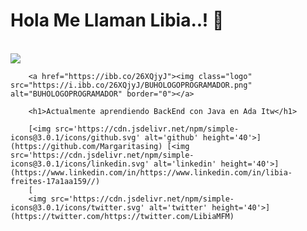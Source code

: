 <!DOCTYPE html>
<html>

<head>
    <h1>Hola Me Llaman Libia..! 👋</h1> <br>
    <img src="https://media.giphy.com/media/YRzF6S3Ei0ys195ZSW/giphy.gif"> <br>
    <meta charset="utf-8">
    
</head>

<body>
   

        <a href="https://ibb.co/26XQjyJ"><img class="logo" src="https://i.ibb.co/26XQjyJ/BUHOLOGOPROGRAMADOR.png" alt="BUHOLOGOPROGRAMADOR" border="0"></a>

        <h1>Actualmente aprendiendo BackEnd con Java en Ada Itw</h1>

        [<img src='https://cdn.jsdelivr.net/npm/simple-icons@3.0.1/icons/github.svg' alt='github' height='40'>](https://github.com/Margaritasing) [<img src='https://cdn.jsdelivr.net/npm/simple-icons@3.0.1/icons/linkedin.svg' alt='linkedin' height='40'>](https://www.linkedin.com/in/https://www.linkedin.com/in/libia-freites-17a1aa159//)
        [
        <img src='https://cdn.jsdelivr.net/npm/simple-icons@3.0.1/icons/twitter.svg' alt='twitter' height='40'>](https://twitter.com/https://twitter.com/LibiaMFM)
  



</body>

</html>





